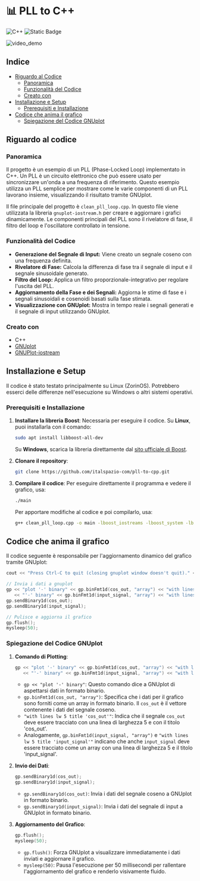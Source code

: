 # 📊 PLL to C++

![C++](https://img.shields.io/badge/c++-%2300599C.svg?style=for-the-badge&logo=c%2B%2B&logoColor=white) ![Static Badge](https://img.shields.io/badge/Linux%20OS%20-%20Linux?style=flat&logo=linux&logoColor=heavenly&logoSize=big&color=black&link=https%3A%2F%2Fwww.linux.it%2F)

![video_demo](https://github.com/italspazio-com/pll-to-cpp/blob/main/demo.gif)

## Indice

- [Riguardo al Codice](#riguardo-al-codice)
  - [Panoramica](#panoramica)
  - [Funzionalità del Codice](#funzionalità-del-codice)
  - [Creato con](#creato-con)
- [Installazione e Setup](#installazione-e-setup)
  - [Prerequisiti e Installazione](#prerequisiti-e-installazione)
- [Codice che anima il grafico](#codice-che-anima-il-grafico)
  - [Spiegazione del Codice GNUplot](#spiegazione-del-codice-gnuplot)

## Riguardo al codice

### Panoramica

Il progetto è un esempio di un PLL (Phase-Locked Loop) implementato in C++. Un PLL è un circuito elettronico che può essere usato per sincronizzare un'onda a una frequenza di riferimento. Questo esempio utilizza un PLL semplice per mostrare come le varie componenti di un PLL lavorano insieme, visualizzando il risultato tramite GNUplot.

Il file principale del progetto è `clean_pll_loop.cpp`. In questo file viene utilizzata la libreria `gnuplot-iostream.h` per creare e aggiornare i grafici dinamicamente. Le componenti principali del PLL sono il rivelatore di fase, il filtro del loop e l'oscillatore controllato in tensione.

### Funzionalità del Codice

- **Generazione del Segnale di Input:** Viene creato un segnale coseno con una frequenza definita.
- **Rivelatore di Fase:** Calcola la differenza di fase tra il segnale di input e il segnale sinusoidale generato.
- **Filtro del Loop:** Applica un filtro proporzionale-integrativo per regolare l'uscita del PLL.
- **Aggiornamento della Fase e dei Segnali:** Aggiorna le stime di fase e i segnali sinusoidali e cosenoidi basati sulla fase stimata.
- **Visualizzazione con GNUplot:** Mostra in tempo reale i segnali generati e il segnale di input utilizzando GNUplot.

### Creato con

- C++
- [GNUplot](http://www.gnuplot.info/)
- [GNUPlot-iostream](https://stahlke.org/dan/gnuplot-iostream/)

## Installazione e Setup

Il codice è stato testato principalmente su Linux (ZorinOS). Potrebbero esserci delle differenze nell'esecuzione su Windows o altri sistemi operativi.

### Prerequisiti e Installazione

1. **Installare la libreria Boost**: Necessaria per eseguire il codice. Su **Linux**, puoi installarla con il comando:

   ```bash
   sudo apt install libboost-all-dev
   ```

   Su **Windows**, scarica la libreria direttamente dal [sito ufficiale di Boost](https://www.boost.org/users/download/).

2. **Clonare il repository**:

   ```bash
   git clone https://github.com/italspazio-com/pll-to-cpp.git
   ```

3. **Compilare il codice**:
   Per eseguire direttamente il programma e vedere il grafico, usa:
   ```bash
   ./main
   ```
   Per apportare modifiche al codice e poi compilarlo, usa:
   ```bash
   g++ clean_pll_loop.cpp -o main -lboost_iostreams -lboost_system -lboost_filesystem
   ```

## Codice che anima il grafico

Il codice seguente è responsabile per l'aggiornamento dinamico del grafico tramite GNUplot:

```cpp
cout << "Press Ctrl-C to quit (closing gnuplot window doesn't quit)." << endl;

// Invia i dati a gnuplot
gp << "plot '-' binary" << gp.binFmt1d(cos_out, "array") << "with lines lw 5 title 'cos_out', "
   << "'-' binary" << gp.binFmt1d(input_signal, "array") << "with lines lw 5 title 'input_signal'\n";
gp.sendBinary1d(cos_out);
gp.sendBinary1d(input_signal);

// Pulisce e aggiorna il grafico
gp.flush();
mysleep(50);
```

### Spiegazione del Codice GNUplot

1. **Comando di Plotting**:

   ```cpp
   gp << "plot '-' binary" << gp.binFmt1d(cos_out, "array") << "with lines lw 5 title 'cos_out', "
      << "'-' binary" << gp.binFmt1d(input_signal, "array") << "with lines lw 5 title 'input_signal'\n";
   ```

   - `gp << "plot '-' binary"`: Questo comando dice a GNUplot di aspettarsi dati in formato binario.
   - `gp.binFmt1d(cos_out, "array")`: Specifica che i dati per il grafico sono forniti come un array in formato binario. Il `cos_out` è il vettore contenente i dati del segnale coseno.
   - `"with lines lw 5 title 'cos_out'"`: Indica che il segnale `cos_out` deve essere tracciato con una linea di larghezza 5 e con il titolo 'cos_out'.
   - Analogamente, `gp.binFmt1d(input_signal, "array")` e `"with lines lw 5 title 'input_signal'"` indicano che anche `input_signal` deve essere tracciato come un array con una linea di larghezza 5 e il titolo 'input_signal'.

2. **Invio dei Dati**:

   ```cpp
   gp.sendBinary1d(cos_out);
   gp.sendBinary1d(input_signal);
   ```

   - `gp.sendBinary1d(cos_out)`: Invia i dati del segnale coseno a GNUplot in formato binario.
   - `gp.sendBinary1d(input_signal)`: Invia i dati del segnale di input a GNUplot in formato binario.

3. **Aggiornamento del Grafico**:
   ```cpp
   gp.flush();
   mysleep(50);
   ```
   - `gp.flush()`: Forza GNUplot a visualizzare immediatamente i dati inviati e aggiornare il grafico.
   - `mysleep(50)`: Pausa l'esecuzione per 50 millisecondi per rallentare l'aggiornamento del grafico e renderlo visivamente fluido.
